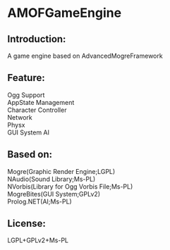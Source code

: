 # AMOFGameEngine

## Introduction:
A game engine based on AdvancedMogreFramework

## Feature:
Ogg Support  
AppState Management  
Character Controller  
Network  
Physx  
GUI System 
AI  

## Based on:
Mogre(Graphic Render Engine;LGPL)  
NAudio(Sound Library;Ms-PL)  
NVorbis(Library for Ogg Vorbis File;Ms-PL)  
MogreBites(GUI System;GPLv2)  
Prolog.NET(AI;Ms-PL)  

## License:
LGPL+GPLv2+Ms-PL

